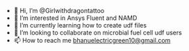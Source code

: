 - 👋 Hi, I’m @Girlwithdragontattoo
- 👀 I’m interested in Ansys Fluent and NAMD
- 🌱 I’m currently learning how to create udf files
- 💞️ I’m looking to collaborate on microbial fuel cell udf users
- 📫 How to reach me bhanuelectricgreen10@gmail.com

<!---
Girlwithdragontattoo/Girlwithdragontattoo is a ✨ special ✨ repository because its `README.md` (this file) appears on your GitHub profile.
You can click the Preview link to take a look at your changes.
--->
